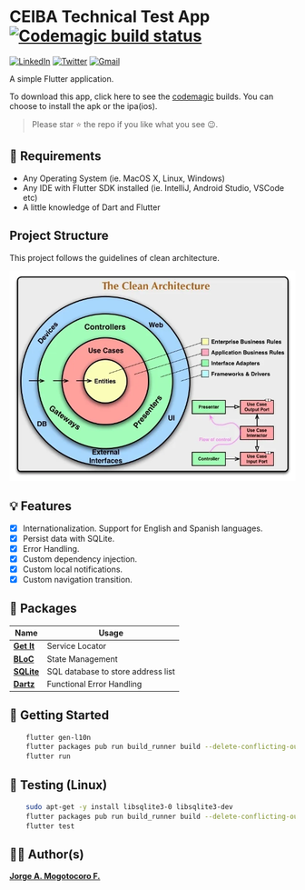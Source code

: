 # CEIBA Technical Test App [![Codemagic build status](https://api.codemagic.io/apps/637a5c08444d38c6a4423669/637a5c08444d38c6a4423668/status_badge.svg)](https://codemagic.io/apps/637a5c08444d38c6a4423669/637a5c08444d38c6a4423668/latest_build)

[![LinkedIn](https://img.shields.io/badge/LinkedIn-0077B5?style=for-the-badge&logo=linkedin&logoColor=white)](https://www.linkedin.com/in/jorgemogotocoro/) [![Twitter](https://img.shields.io/badge/Twitter-1DA1F2?style=for-the-badge&logo=twitter&logoColor=white)](https://twitter.com/MogotocoroJorge) [![Gmail](https://img.shields.io/badge/Gmail-D14836?style=for-the-badge&logo=gmail&logoColor=white)](mailto:jorgemogotocoro05@outlook.es)

A simple Flutter application.

To download this app, click here to see the [codemagic](https://codemagic.io/app/637a5c08444d38c6a4423669/build/637a6252444d38fcf8fe77b0) builds. You can choose to install the apk or the ipa(ios).

> Please star ⭐ the repo if you like what you see 😉.

## 📝 Requirements

- Any Operating System (ie. MacOS X, Linux, Windows)
- Any IDE with Flutter SDK installed (ie. IntelliJ, Android Studio, VSCode etc)
- A little knowledge of Dart and Flutter

## Project Structure

This project follows the guidelines of clean architecture.

![CleanArchitecture](screenshots/CleanArchitecture.webp)

## 💡 Features

- [x] Internationalization. Support for English and Spanish languages.
- [x] Persist data with SQLite.
- [x] Error Handling.
- [x] Custom dependency injection.
- [x] Custom local notifications.
- [x] Custom navigation transition.

## 🔌 Packages

| Name                                                          | Usage                                               |
| ------------------------------------------------------------- | --------------------------------------------------- |
| [**Get It**](https://pub.dev/packages/get_it)                 | Service Locator                                     |
| [**BLoC**](https://pub.dev/packages/bloc)                     | State Management                                    |
| [**SQLite**](https://pub.dev/packages/sqflite)                | SQL database to store address list                  |
| [**Dartz**](https://pub.dev/packages/dartz)                   | Functional Error Handling                           |

## 🚀 Getting Started

```bash
    flutter gen-l10n
    flutter packages pub run build_runner build --delete-conflicting-outputs
    flutter run
````

## 🧪 Testing (Linux)

```bash
    sudo apt-get -y install libsqlite3-0 libsqlite3-dev
    flutter packages pub run build_runner build --delete-conflicting-outputs
    flutter test
````

## 👨‍💻 Author(s)

[**Jorge A. Mogotocoro F.**](https://www.linkedin.com/in/jorgemogotocoro/)
